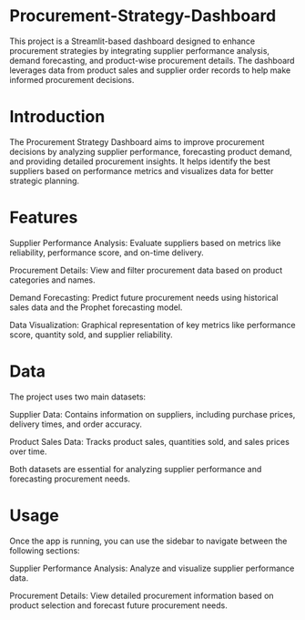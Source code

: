 # Procurement-Strategy-Dashboard

This project is a Streamlit-based dashboard designed to enhance procurement strategies by integrating supplier performance analysis, demand forecasting, and product-wise procurement details. The dashboard leverages data from product sales and supplier order records to help make informed procurement decisions.

# Introduction
The Procurement Strategy Dashboard aims to improve procurement decisions by analyzing supplier performance, forecasting product demand, and providing detailed procurement insights. It helps identify the best suppliers based on performance metrics and visualizes data for better strategic planning.

# Features
Supplier Performance Analysis: Evaluate suppliers based on metrics like reliability, performance score, and on-time delivery.

Procurement Details: View and filter procurement data based on product categories and names.

Demand Forecasting: Predict future procurement needs using historical sales data and the Prophet forecasting model.

Data Visualization: Graphical representation of key metrics like performance score, quantity sold, and supplier reliability.

# Data
The project uses two main datasets:

Supplier Data: Contains information on suppliers, including purchase prices, delivery times, and order accuracy.

Product Sales Data: Tracks product sales, quantities sold, and sales prices over time.

Both datasets are essential for analyzing supplier performance and forecasting procurement needs.

# Usage
Once the app is running, you can use the sidebar to navigate between the following sections:

Supplier Performance Analysis: Analyze and visualize supplier performance data.

Procurement Details: View detailed procurement information based on product selection and forecast future procurement needs.

